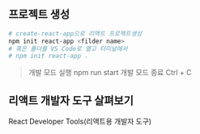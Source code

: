 ## 프로젝트 생성
```bash
# create-react-app으로 리액트 프로젝트생성
npm init react-app <filder name>
# 혹은 폴더를 VS Code로 열고 터미널에서
# npm init react-app .
```
> 개발 모드 실행 npm run start
> 개발 모드 종료 Ctrl + C

## 리액트 개발자 도구 살펴보기
React Developer Tools(리액트용 개발자 도구)
